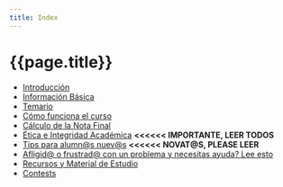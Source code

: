 ```yaml
---
title: Index
---
```


# {{page.title}}

- [Introducción](getting-started/introduction)
- [Información Básica](getting-started/basic_info)
- [Temario](temario)
- [Cómo funciona el curso](getting-started/how-course-works)
- [Cálculo de la Nota Final](getting-started/grading)
- [Ética e Integridad Académica](ethics) **\<\<\<\<\<\< IMPORTANTE, LEER TODOS**
- [Tips para alumn@s nuev@s](tips) **\<\<\<\<\<\< NOVAT@S, PLEASE LEER**
- [Afligid@ o frustrad@ con un problema y necesitas ayuda? Lee esto](help)
- [Recursos y Material de Estudio](resources/resources)
- [Contests](contests)

